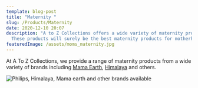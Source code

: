 ```yaml
---
template: blog-post
title: "Maternity "
slug: /Products/Maternity
date: 2020-12-10 20:07
description: "A to Z Collections offers a wide variety of maternity products.
  These products will surely be the best maternity products for motherhood. "
featuredImage: /assets/moms_maternity.jpg
---
```

At A To Z Collections, we provide a range of maternity products from  a wide variety of brands including [Mama Earth](mamaearth.in), [Himalaya](himalayababycare.com) and others.

![Philips, Himalaya, Mama earth and other brands available](/assets/brands.png)